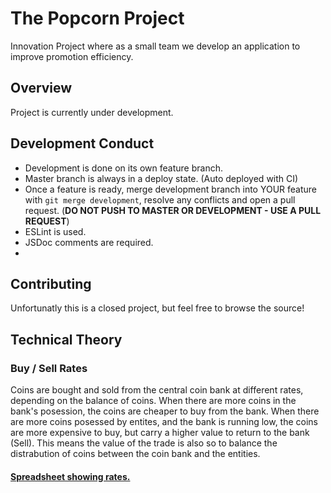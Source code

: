 # The Popcorn Project
Innovation Project where as a small team we develop an application to improve promotion efficiency.

## Overview
Project is currently under development.

## Development Conduct
 - Development is done on its own feature branch.
 - Master branch is always in a deploy state. (Auto deployed with CI)
 - Once a feature is ready, merge development branch into YOUR feature with `git merge development`, resolve any conflicts and open a pull request. (**DO NOT PUSH TO MASTER OR DEVELOPMENT - USE A PULL REQUEST**)
 - ESLint is used.
 - JSDoc comments are required.
 - 

## Contributing
Unfortunatly this is a closed project, but feel free to browse the source!

## Technical Theory
### Buy / Sell Rates
Coins are bought and sold from the central coin bank at different rates, depending on the balance of coins. When there are more coins in the bank's posession, the coins are cheaper to buy from the bank. When there are more coins posessed by entites, and the bank is running low, the coins are more expensive to buy, but carry a higher value to return to the bank (Sell). This means the value of the trade is also so to balance the distrabution of coins between the coin bank and the entities.

#### [Spreadsheet showing rates.](https://docs.google.com/spreadsheets/d/1vNhVOCuQdh3lWDyBjttVlwAYqeRCn8KUIPiAbkN6ePk/edit?usp=sharing)
